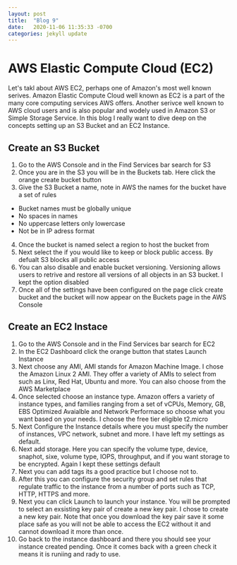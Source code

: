 ```yaml
---
layout: post
title:  "Blog 9"
date:   2020-11-06 11:35:33 -0700
categories: jekyll update
---
```

# AWS Elastic Compute Cloud (EC2)

Let's takl about AWS EC2, perhaps one of Amazon's most well known serives. Amazon Elastic Compute Cloud well known as EC2 is a part of the many core computing services AWS offers. Another serivce well known to AWS cloud users and is also popular and wodely used in Amazon S3 or Simple Storage Service. In this blog I really want to dive deep on the concepts setting up an S3 Bucket and an EC2 Instance.

## Create an S3 Bucket
1. Go to the AWS Console and in the Find Services bar search for S3 
2. Once you are in the S3 you will be in the Buckets tab. Here click the orange create bucket button
3. Give the S3 Bucket a name, note in AWS the names for the bucket have a set of rules
- Bucket names must be globally unique
- No spaces in names
- No uppercase letters only lowercase
- Not be in IP adress format
4. Once the bucket is named select a region to host the bucket from
5. Next select the if you would like to keep or block public access. By defualt S3 blocks all public access
6. You can also disable and enable bucket versioning. Versioning allows users to retrive and restore all versions of all objects in an S3 bucket. I kept the option disabled
7. Once all of the settings have been configured on the page click create bucket and the bucket will now appear on the Buckets page in the AWS Console

## Create an EC2 Instace
1. Go to the AWS Console and in the Find Services bar search for EC2
2. In the EC2 Dashboard click the orange button that states Launch Instance
3. Next choose any AMI, AMI stands for Amazon Machine Image. I chose the Amazon Linux 2 AMI. They offer a variety of AMIs to select from such as Linx, Red Hat, Ubuntu and more. You can also choose from the AWS Marketplace
4. Once selected choose an instance type. Amazon offers a variety of instance types, and families ranging from a set of vCPUs, Memory, GB, EBS Optimized Avaialble and Network Performace so choose what you want based on your needs. I choose the free tier eligible t2.micro
5. Next Configure the Instance details where you must specify the number of instances, VPC network, subnet and more. I have left my settings as default.
6. Next add storage. Here you can specify the volume type, device, snaphot, sixe, volume type, IOPS, throughput, and if you want storage to be encrypted. Again I kept these settings default
7. Next you can add tags its a good practice but I choose not to.
8. After this you can configure the security group and set rules that regulate traffic to the instance from a number of ports such as TCP, HTTP, HTTPS and more.
9. Next you can click Launch to launch your instance. You will be prompted to select an exsisting key pair of create a new key pair. I chose to create a new key pair. Note that once you download the key pair save it some place safe as you will not be able to access the EC2 without it and cannot download it more than once.
10. Go back to the instance dashboard and there you should see your instance created pending. Once it comes back with a green check it means it is runiing and rady to use.
